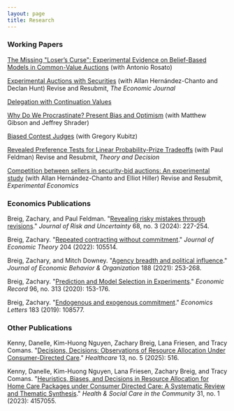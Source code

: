 ```yaml
---
layout: page
title: Research
---
```





### Working Papers

[The Missing "Loser’s Curse": Experimental Evidence on Belief-Based Models in Common-Value Auctions](https://zacharybreig.com/papers/MLC.pdf) (with Antonio Rosato)

[Experimental Auctions with Securities](https://zacharybreig.com/papers/EAS.pdf) (with Allan Hern&aacute;ndez-Chanto and Declan Hunt) Revise and Resubmit, _The Economic Journal_

[Delegation with Continuation Values](https://zacharybreig.com/papers/DCV.pdf)

[Why Do We Procrastinate? Present Bias and Optimism](https://zacharybreig.com/papers/PBO.pdf) (with Matthew Gibson and Jeffrey Shrader)

[Biased Contest Judges](https://zacharybreig.com/papers/BCJ.pdf) (with Gregory Kubitz)

[Revealed Preference Tests for Linear Probability-Prize Tradeoffs](https://zacharybreig.com/papers/LPPT.pdf) (with Paul Feldman) Revise and Resubmit, _Theory and Decision_

[Competition between sellers in security-bid auctions: An experimental study](https://zacharybreig.com/papers/EASCS.pdf) (with Allan Hern&aacute;ndez-Chanto and Elliot Hiller) Revise and Resubmit, _Experimental Economics_

### Economics Publications 

Breig, Zachary, and Paul Feldman. "[Revealing risky mistakes through revisions](https://zacharybreig.com/papers/RMR.pdf)." _Journal of Risk and Uncertainty_ 68, no. 3 (2024): 227-254.

Breig, Zachary. "[Repeated contracting without commitment](https://zacharybreig.com/papers/RCwC.pdf)." _Journal of Economic Theory_ 204 (2022): 105514.

Breig, Zachary, and Mitch Downey. "[Agency breadth and political influence](https://zacharybreig.com/papers/ABPI.pdf)." _Journal of Economic Behavior & Organization_ 188 (2021): 253-268.

Breig, Zachary. "[Prediction and Model Selection in Experiments](https://zacharybreig.com/papers/PMSE.pdf)." _Economic Record_ 96, no. 313 (2020): 153-176.

Breig, Zachary. "[Endogenous and exogenous commitment](https://zacharybreig.com/papers/EEC.pdf)." _Economics Letters_ 183 (2019): 108577.

### Other Publications 

Kenny, Danelle, Kim-Huong Nguyen, Zachary Breig, Lana Friesen, and Tracy Comans. "[Decisions, Decisions: Observations of Resource Allocation Under Consumer-Directed Care](https://zacharybreig.com/papers/Decisions.pdf)." _Healthcare_ 13, no. 5 (2025): 516.

Kenny, Danelle, Kim-Huong Nguyen, Lana Friesen, Zachary Breig, and Tracy Comans. "[Heuristics, Biases, and Decisions in Resource Allocation for Home Care Packages under Consumer Directed Care: A Systematic Review and Thematic Synthesis](https://zacharybreig.com/papers/CDC.pdf)." _Health & Social Care in the Community_ 31, no. 1 (2023): 4157055.

